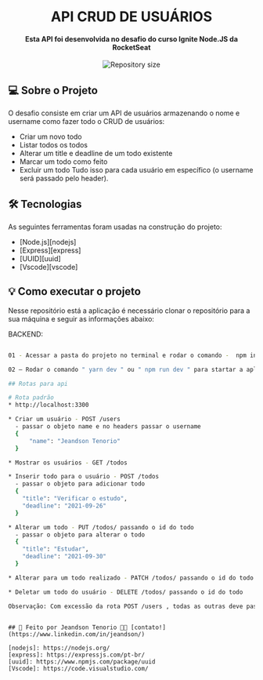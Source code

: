<h1 align="center">
  API CRUD DE USUÁRIOS
</h1>

<h4 align="center"> 
	Esta API foi desenvolvida no desafio do curso Ignite Node.JS da RocketSeat 
</h4>

<p align="center">
  <img alt="Repository size" src="https://img.shields.io/static/v1?label=Last%20commit&message=August&color=yellowgreen&style=for-the-badge&logo=Slack">
</p>

## 💻 Sobre o Projeto

O desafio consiste em criar um API de usuários armazenando o nome e username como fazer todo o CRUD de usuários:
  * Criar um novo todo
  * Listar todos os todos
  * Alterar um title e deadline de um todo existente
  * Marcar um todo como feito
  * Excluir um todo
Tudo isso para cada usuário em específico (o username será passado pelo header).

## 🛠 Tecnologias

As seguintes ferramentas foram usadas na construção do projeto:

- [Node.js][nodejs]
- [Express][express]
- [UUID][uuid]
- [Vscode][vscode]

## 💡 Como executar o projeto

Nesse repositório está a aplicação é necessário clonar o repositório para a sua máquina e seguir as informações abaixo:

BACKEND:

```bash

01 - Acessar a pasta do projeto no terminal e rodar o comando -  npm install

02 – Rodar o comando " yarn dev " ou " npm run dev " para startar a aplicação

## Rotas para api

# Rota padrão
* http://localhost:3300

* Criar um usuário - POST /users
  - passar o objeto name e no headers passar o username
  {
	  "name": "Jeandson Tenorio"
  }

* Mostrar os usuários - GET /todos

* Inserir todo para o usuário - POST /todos
  - passar o objeto para adicionar todo
  {
    "title": "Verificar o estudo",
    "deadline": "2021-09-26"
  }

* Alterar um todo - PUT /todos/ passando o id do todo
  - passar o objeto para alterar o todo
  {
	"title": "Estudar",
	"deadline": "2021-09-30"
  }

* Alterar para um todo realizado - PATCH /todos/ passando o id do todo

* Deletar um todo do usuário - DELETE /todos/ passando o id do todo

Observação: Com excessão da rota POST /users , todas as outras deve passar o username no headers da requisição.

```
```

## 📝 Feito por Jeandson Tenorio 👋🏽 [contato!](https://www.linkedin.com/in/jeandson/)

[nodejs]: https://nodejs.org/
[express]: https://expressjs.com/pt-br/
[uuid]: https://www.npmjs.com/package/uuid
[Vscode]: https://code.visualstudio.com/